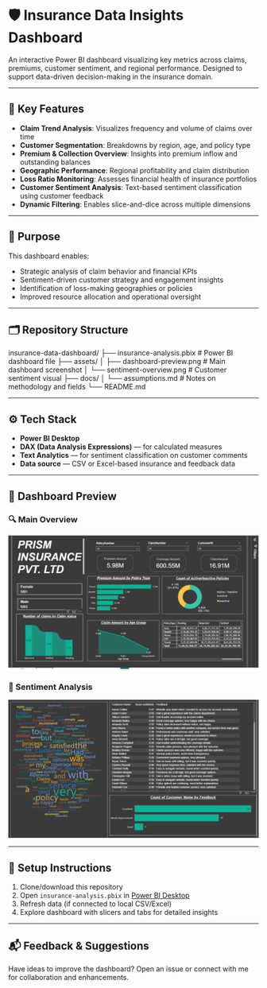 # 🛡️ Insurance Data Insights Dashboard

An interactive Power BI dashboard visualizing key metrics across claims, premiums, customer sentiment, and regional performance. Designed to support data-driven decision-making in the insurance domain.

---

## 🌟 Key Features

- **Claim Trend Analysis**: Visualizes frequency and volume of claims over time
- **Customer Segmentation**: Breakdowns by region, age, and policy type
- **Premium & Collection Overview**: Insights into premium inflow and outstanding balances
- **Geographic Performance**: Regional profitability and claim distribution
- **Loss Ratio Monitoring**: Assesses financial health of insurance portfolios
- **Customer Sentiment Analysis**: Text-based sentiment classification using customer feedback
- **Dynamic Filtering**: Enables slice-and-dice across multiple dimensions

---

## 🧠 Purpose

This dashboard enables:
- Strategic analysis of claim behavior and financial KPIs
- Sentiment-driven customer strategy and engagement insights
- Identification of loss-making geographies or policies
- Improved resource allocation and operational oversight

---

## 🗂️ Repository Structure

insurance-data-dashboard/ ├── insurance-analysis.pbix # Power BI dashboard file ├── assets/ │ ├── dashboard-preview.png # Main dashboard screenshot │ └── sentiment-overview.png # Customer sentiment visual ├── docs/ │ └── assumptions.md # Notes on methodology and fields └── README.md


---

## ⚙️ Tech Stack

- **Power BI Desktop**
- **DAX (Data Analysis Expressions)** — for calculated measures
- **Text Analytics** — for sentiment classification on customer comments
- **Data source** — CSV or Excel-based insurance and feedback data

---

## 📸 Dashboard Preview

### 🔍 Main Overview  
![Dashboard Overview](assets/dashboard-preview.PNG)

### 💬 Sentiment Analysis  
![Sentiment Overview](assets/sentiment-overview.PNG)

---

## 🔧 Setup Instructions

1. Clone/download this repository
2. Open `insurance-analysis.pbix` in [Power BI Desktop](https://powerbi.microsoft.com/)
3. Refresh data (if connected to local CSV/Excel)
4. Explore dashboard with slicers and tabs for detailed insights

---

## 📬 Feedback & Suggestions

Have ideas to improve the dashboard? Open an issue or connect with me for collaboration and enhancements.

